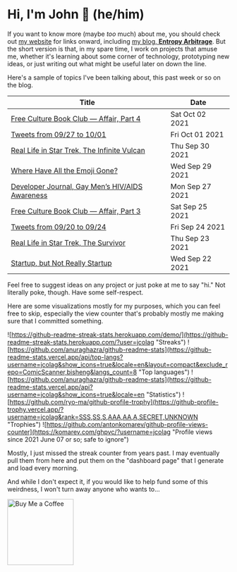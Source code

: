 # Hi, I'm John 👋 (he/him)

If you want to know more (maybe *too* much) about me, you should check out [my website](https://john.colagioia.net/) for links onward, including [my blog, **Entropy Arbitrage**](https://john.colagioia.net/blog).  But the short version is that, in my spare time, I work on projects that amuse me, whether it's learning about some corner of technology, prototyping new ideas, or just writing out what might be useful later on down the line.

Here's a sample of topics I've been talking about, this past week or so on the blog.

|Title|Date|
|-----|-------|
|[Free Culture Book Club — Affair, Part 4](https://john.colagioia.net/blog/2021/10/02/affair4.html)|Sat Oct 02 2021|
|[Tweets from 09/27 to 10/01](https://john.colagioia.net/blog/media/2021/10/01/week.html)|Fri Oct 01 2021|
|[Real Life in Star Trek, The Infinite Vulcan](https://john.colagioia.net/blog/2021/09/30/infinite.html)|Thu Sep 30 2021|
|[Where Have All the Emoji Gone?](https://john.colagioia.net/blog/2021/09/29/emoji.html)|Wed Sep 29 2021|
|[Developer Journal, Gay Men’s HIV/AIDS Awareness](https://john.colagioia.net/blog/2021/09/27/hiv.html)|Mon Sep 27 2021|
|[Free Culture Book Club — Affair, Part 3](https://john.colagioia.net/blog/2021/09/25/affair3.html)|Sat Sep 25 2021|
|[Tweets from 09/20 to 09/24](https://john.colagioia.net/blog/media/2021/09/24/week.html)|Fri Sep 24 2021|
|[Real Life in Star Trek, The Survivor](https://john.colagioia.net/blog/2021/09/23/survivor.html)|Thu Sep 23 2021|
|[Startup, but Not Really Startup](https://john.colagioia.net/blog/2021/09/22/startup.html)|Wed Sep 22 2021|

Feel free to suggest ideas on any project or just poke at me to say "hi." Not literally poke, though. Have some self-respect.

Here are some visualizations mostly for my purposes, which you can feel free to skip, especially the view counter that's probably mostly me making sure that I committed something.

![https://github-readme-streak-stats.herokuapp.com/demo/](https://github-readme-streak-stats.herokuapp.com/?user=jcolag "Streaks")
![https://github.com/anuraghazra/github-readme-stats](https://github-readme-stats.vercel.app/api/top-langs?username=jcolag&show_icons=true&locale=en&layout=compact&exclude_repo=ComicScanner,bisheng&langs_count=8 "Top languages")
![https://github.com/anuraghazra/github-readme-stats](https://github-readme-stats.vercel.app/api?username=jcolag&show_icons=true&locale=en "Statistics")
![https://github.com/ryo-ma/github-profile-trophy](https://github-profile-trophy.vercel.app/?username=jcolag&rank=SSS,SS,S,AAA,AA,A,SECRET,UNKNOWN "Trophies")
![https://github.com/antonkomarev/github-profile-views-counter](https://komarev.com/ghpvc/?username=jcolag "Profile views since 2021 June 07 or so; safe to ignore")

Mostly, I just missed the streak counter from years past.  I may eventually pull them from here and put them on the "dashboard page" that I generate and load every morning.

And while I don't expect it, if you would like to help fund some of this weirdness, I won't turn away anyone who wants to...

[<img src="https://cdn.buymeacoffee.com/buttons/v2/default-yellow.png" alt="Buy Me a Coffee" width="150px"/>](https://www.buymeacoffee.com/jcolag)
